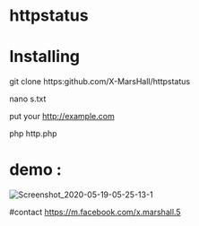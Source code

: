 # httpstatus
# Installing
git clone https:github.com/X-MarsHall/httpstatus

nano s.txt

put your http://example.com

php http.php

# demo :
![Screenshot_2020-05-19-05-25-13-1](https://user-images.githubusercontent.com/47811548/82265653-b6899900-9991-11ea-8a62-9c7cc34d7532.png)

#contact
https://m.facebook.com/x.marshall.5
